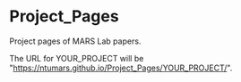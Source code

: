 # Project_Pages
Project pages of MARS Lab papers.

The URL for YOUR_PROJECT will be "https://ntumars.github.io/Project_Pages/YOUR_PROJECT/".
